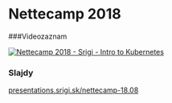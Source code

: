 # Nettecamp 2018


###Videozaznam

[![Nettecamp 2018 - Srigi - Intro to Kubernetes](https://i.postimg.cc/MZcr4xkq/thumb.jpg)](https://www.youtube.com/watch?v=aQeZqcZJnYs)


### Slajdy

[presentations.srigi.sk/nettecamp-18.08](http://presentations.srigi.sk/nettecamp-18.08)
